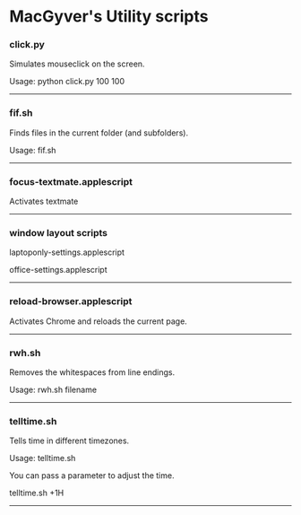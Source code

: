 MacGyver's Utility scripts
===========================

### click.py
 Simulates mouseclick on the screen.

 Usage: python click.py 100 100

----
### fif.sh
 Finds files in the current folder (and subfolders).

 Usage: fif.sh

----
### focus-textmate.applescript
 Activates textmate

----
### window layout scripts
 laptoponly-settings.applescript

 office-settings.applescript

----
### reload-browser.applescript
 Activates Chrome and reloads the current page.

----
### rwh.sh
 Removes the whitespaces from line endings.

 Usage: rwh.sh filename

----
### telltime.sh
 Tells time in different timezones.

 Usage: telltime.sh

 You can pass a parameter to adjust the time.
 
 telltime.sh +1H

----